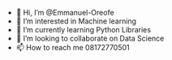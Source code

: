 - 👋 Hi, I’m @Emmanuel-Oreofe
- 👀 I’m interested in Machine learning
- 🌱 I’m currently learning Python Libraries
- 💞️ I’m looking to collaborate on Data Science
- 📫 How to reach me 08172770501

<!---
Emmanuel-Oreofe/Emmanuel-Oreofe is a ✨ special ✨ repository because its `README.md` (this file) appears on your GitHub profile.
You can click the Preview link to take a look at your changes.
--->
